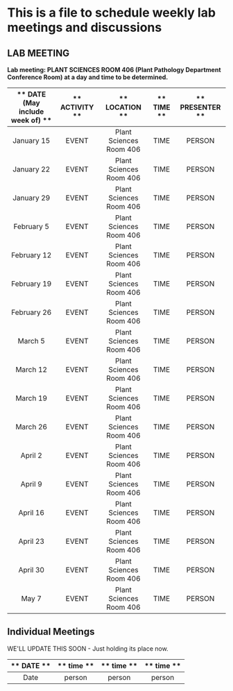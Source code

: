 # This is a file to schedule weekly lab meetings and discussions

## LAB MEETING

__Lab meeting: PLANT SCIENCES ROOM 406 (Plant Pathology Department Conference Room) at a day and time to be determined.__

** DATE (May include week of) **|** ACTIVITY **|** LOCATION **|** TIME **|** PRESENTER **
:-----:|:-----:|:-----:|:-----:|:-----:
January 15 | EVENT | Plant Sciences Room 406 | TIME | PERSON
January 22 | EVENT | Plant Sciences Room 406 | TIME | PERSON
January 29 | EVENT | Plant Sciences Room 406 | TIME | PERSON
February 5 | EVENT | Plant Sciences Room 406 | TIME | PERSON
February 12 | EVENT | Plant Sciences Room 406 | TIME | PERSON
February 19 | EVENT | Plant Sciences Room 406 | TIME | PERSON
February 26 | EVENT | Plant Sciences Room 406 | TIME | PERSON
March 5 | EVENT | Plant Sciences Room 406 | TIME | PERSON
March 12 | EVENT | Plant Sciences Room 406 | TIME | PERSON
March 19 | EVENT | Plant Sciences Room 406 | TIME | PERSON
March 26 | EVENT | Plant Sciences Room 406 | TIME | PERSON
April 2 | EVENT | Plant Sciences Room 406 | TIME | PERSON
April 9 | EVENT | Plant Sciences Room 406 | TIME | PERSON
April 16 | EVENT | Plant Sciences Room 406 | TIME | PERSON
April 23 | EVENT | Plant Sciences Room 406 | TIME | PERSON
April 30 | EVENT | Plant Sciences Room 406 | TIME | PERSON
May 7 | EVENT | Plant Sciences Room 406 | TIME | PERSON

## __Individual Meetings__

WE'LL UPDATE THIS SOON - Just holding its place now.

** DATE **|** time **|** time **|** time **
:-----:|:-----:|:-----:|:-----:
Date | person | person | person